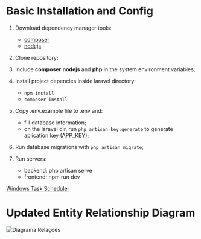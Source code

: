 # Basic Installation and Config

1. Download dependency manager tools:
   - [composer](https://getcomposer.org/download/)
   - [nodejs](https://nodejs.org/en/download/prebuilt-installer)

2. Clone repository;

3. Include **composer** **nodejs** and **php** in the system environment variables;

4. Install project depencies inside laravel directory:
   - `npm install`
   - `composer install`

5. Copy .env.example file to .env and:
   - fill database information;
   - on the laravel dir, run `php artisan key:generate` to generate aplication key (APP_KEY);

6. Run database migrations with `php artisan migrate`;

7. Run servers:
   - backend: php artisan serve
   - frontend: npm run dev

[Windows Task Scheduler](https://gist.github.com/Splode/94bfa9071625e38f7fd76ae210520d94)


# Updated Entity Relationship Diagram
![Diagrama Relações](https://github.com/user-attachments/assets/ce139e38-8614-4a6f-a0e8-44670f6f3e79)


